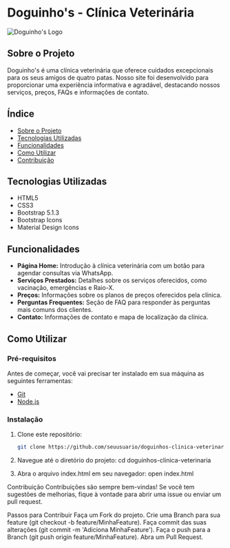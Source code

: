 # Doguinho's - Clínica Veterinária

![Doguinho's Logo](img/veterinario.png)

## Sobre o Projeto

Doguinho's é uma clínica veterinária que oferece cuidados excepcionais para os seus amigos de quatro patas. Nosso site foi desenvolvido para proporcionar uma experiência informativa e agradável, destacando nossos serviços, preços, FAQs e informações de contato.

## Índice

- [Sobre o Projeto](#sobre-o-projeto)
- [Tecnologias Utilizadas](#tecnologias-utilizadas)
- [Funcionalidades](#funcionalidades)
- [Como Utilizar](#como-utilizar)
- [Contribuição](#contribuição)

## Tecnologias Utilizadas

- HTML5
- CSS3
- Bootstrap 5.1.3
- Bootstrap Icons
- Material Design Icons

## Funcionalidades

- **Página Home:** Introdução à clínica veterinária com um botão para agendar consultas via WhatsApp.
- **Serviços Prestados:** Detalhes sobre os serviços oferecidos, como vacinação, emergências e Raio-X.
- **Preços:** Informações sobre os planos de preços oferecidos pela clínica.
- **Perguntas Frequentes:** Seção de FAQ para responder às perguntas mais comuns dos clientes.
- **Contato:** Informações de contato e mapa de localização da clínica.

## Como Utilizar

### Pré-requisitos

Antes de começar, você vai precisar ter instalado em sua máquina as seguintes ferramentas:

- [Git](https://git-scm.com)
- [Node.js](https://nodejs.org/en/)

### Instalação

1. Clone este repositório:

   ```bash
   git clone https://github.com/seuusuario/doguinhos-clinica-veterinaria.git


2. Navegue até o diretório do projeto:
   cd doguinhos-clinica-veterinaria

3. Abra o arquivo index.html em seu navegador:
   open index.html


Contribuição
Contribuições são sempre bem-vindas! Se você tem sugestões de melhorias, fique à vontade para abrir uma issue ou enviar um pull request.

Passos para Contribuir
Faça um Fork do projeto.
Crie uma Branch para sua feature (git checkout -b feature/MinhaFeature).
Faça commit das suas alterações (git commit -m 'Adiciona MinhaFeature').
Faça o push para a Branch (git push origin feature/MinhaFeature).
Abra um Pull Request.

